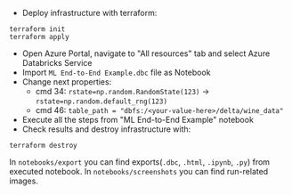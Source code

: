 * Deploy infrastructure with terraform:
```
terraform init
terraform apply
```
* Open Azure Portal, navigate to "All resources" tab and select Azure Databricks Service
* Import `ML End-to-End Example.dbc` file as Notebook
* Change next properties:
    * cmd 34: `rstate=np.random.RandomState(123)` -> `rstate=np.random.default_rng(123)`
    * cmd 46: `table_path = "dbfs:/<your-value-here>/delta/wine_data"`
* Execute all the steps from "ML End-to-End Example" notebook
* Check results and destroy infrastructure with:
```
terraform destroy
```

In `notebooks/export` you can find exports(`.dbc`, `.html`, `.ipynb`, `.py`) from executed notebook.
In `notebooks/screenshots` you can find run-related images.
